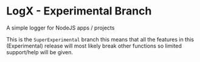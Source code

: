 # LogX - Experimental Branch

A simple logger for NodeJS apps / projects

This is the `SuperExperimental` branch this means that all the features in this (Experimental) release will most likely break other functions so limited support/help will be given.
